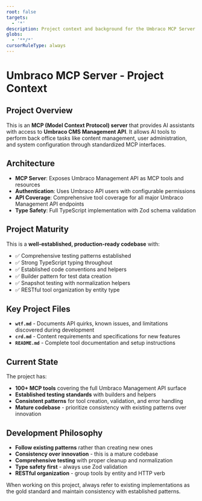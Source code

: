 ```yaml
---
root: false
targets:
  - '*'
description: Project context and background for the Umbraco MCP Server
globs:
  - '**/*'
cursorRuleType: always
---
```


# Umbraco MCP Server - Project Context

## Project Overview

This is an **MCP (Model Context Protocol) server** that provides AI assistants with access to **Umbraco CMS Management API**. It allows AI tools to perform back office tasks like content management, user administration, and system configuration through standardized MCP interfaces.

## Architecture

- **MCP Server**: Exposes Umbraco Management API as MCP tools and resources
- **Authentication**: Uses Umbraco API users with configurable permissions
- **API Coverage**: Comprehensive tool coverage for all major Umbraco Management API endpoints
- **Type Safety**: Full TypeScript implementation with Zod schema validation

## Project Maturity

This is a **well-established, production-ready codebase** with:
- ✅ Comprehensive testing patterns established
- ✅ Strong TypeScript typing throughout
- ✅ Established code conventions and helpers
- ✅ Builder pattern for test data creation
- ✅ Snapshot testing with normalization helpers
- ✅ RESTful tool organization by entity type

## Key Project Files

- **`wtf.md`** - Documents API quirks, known issues, and limitations discovered during development
- **`crd.md`** - Content requirements and specifications for new features
- **`README.md`** - Complete tool documentation and setup instructions

## Current State

The project has:
- **100+ MCP tools** covering the full Umbraco Management API surface
- **Established testing standards** with builders and helpers
- **Consistent patterns** for tool creation, validation, and error handling
- **Mature codebase** - prioritize consistency with existing patterns over innovation

## Development Philosophy

- **Follow existing patterns** rather than creating new ones
- **Consistency over innovation** - this is a mature codebase
- **Comprehensive testing** with proper cleanup and normalization
- **Type safety first** - always use Zod validation
- **RESTful organization** - group tools by entity and HTTP verb

When working on this project, always refer to existing implementations as the gold standard and maintain consistency with established patterns.